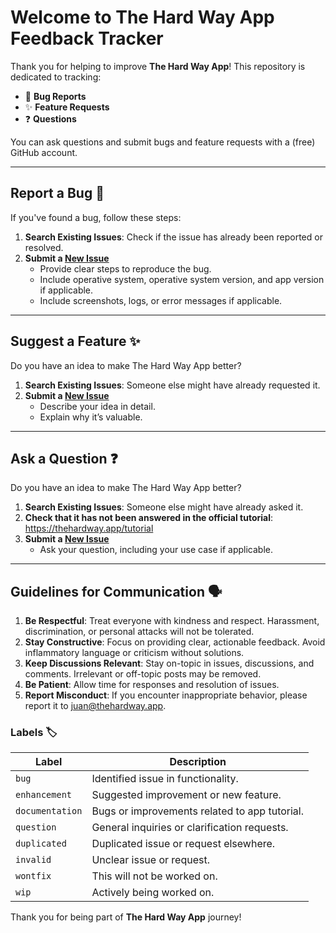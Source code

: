 # Welcome to The Hard Way App Feedback Tracker

Thank you for helping to improve **The Hard Way App**! This repository is dedicated to tracking:
- 🐛 **Bug Reports**
- ✨ **Feature Requests**
- ❓ **Questions**

You can ask questions and submit bugs and feature requests with a (free) GitHub account.

---

## Report a Bug 🐛

If you've found a bug, follow these steps:
1. **Search Existing Issues**: Check if the issue has already been reported or resolved.
2. **Submit a [New Issue](https://github.com/thehardwayapp/feedback/issues/new)**
   - Provide clear steps to reproduce the bug.
   - Include operative system, operative system version, and app version if applicable.
   - Include screenshots, logs, or error messages if applicable.

---

## Suggest a Feature ✨

Do you have an idea to make The Hard Way App better?
1. **Search Existing Issues**: Someone else might have already requested it.
2. **Submit a [New Issue](https://github.com/thehardwayapp/feedback/issues/new)**
   - Describe your idea in detail.
   - Explain why it’s valuable.

---

## Ask a Question ❓

Do you have an idea to make The Hard Way App better?
1. **Search Existing Issues**: Someone else might have already asked it.
2. **Check that it has not been answered in the official tutorial**: https://thehardway.app/tutorial
3. **Submit a [New Issue](https://github.com/thehardwayapp/feedback/issues/new)**
   - Ask your question, including your use case if applicable.

---

## Guidelines for Communication 🗣️

1. **Be Respectful**: Treat everyone with kindness and respect. Harassment, discrimination, or personal attacks will not be tolerated.
2. **Stay Constructive**: Focus on providing clear, actionable feedback. Avoid inflammatory language or criticism without solutions.
3. **Keep Discussions Relevant**: Stay on-topic in issues, discussions, and comments. Irrelevant or off-topic posts may be removed.
4. **Be Patient**: Allow time for responses and resolution of issues.
5. **Report Misconduct**: If you encounter inappropriate behavior, please report it to juan@thehardway.app.


### Labels 🏷️

| Label              | Description                                      |
|-------------------|--------------------------------------------------|
| `bug`            | Identified issue in functionality.               |
| `enhancement`    | Suggested improvement or new feature.            |
| `documentation`    | Bugs or improvements related to app tutorial. |
| `question`       | General inquiries or clarification requests.     |
| `duplicated`       | Duplicated issue or request elsewhere.     |
| `invalid`       | Unclear issue or request.     |
| `wontfix`       | This will not be worked on.     |
| `wip`    | Actively being worked on.                        |


Thank you for being part of **The Hard Way App** journey!

